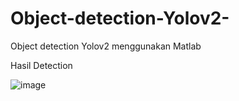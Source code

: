 # Object-detection-Yolov2-
Object detection Yolov2  menggunakan Matlab 

Hasil Detection

![image](https://github.com/GanangAji05/Object-detection-Yolov2-/assets/124345005/d292584b-6cb4-496e-881d-294cda1d67c9)
